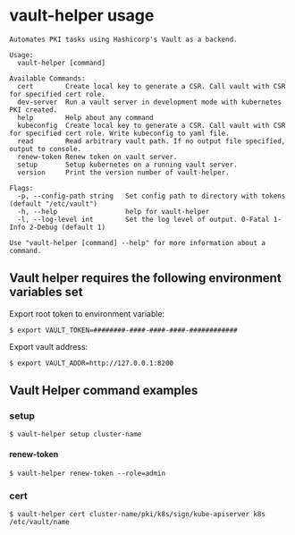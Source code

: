 # vault-helper usage
```
Automates PKI tasks using Hashicorp's Vault as a backend.

Usage:
  vault-helper [command]

Available Commands:
  cert        Create local key to generate a CSR. Call vault with CSR for specified cert role.
  dev-server  Run a vault server in development mode with kubernetes PKI created.
  help        Help about any command
  kubeconfig  Create local key to generate a CSR. Call vault with CSR for specified cert role. Write kubeconfig to yaml file.
  read        Read arbitrary vault path. If no output file specified, output to console.
  renew-token Renew token on vault server.
  setup       Setup kubernetes on a running vault server.
  version     Print the version number of vault-helper.

Flags:
  -p, --config-path string   Set config path to directory with tokens (default "/etc/vault")
  -h, --help                 help for vault-helper
  -l, --log-level int        Set the log level of output. 0-Fatal 1-Info 2-Debug (default 1)

Use "vault-helper [command] --help" for more information about a command.
```

## Vault helper requires the following environment variables set
Export root token to environment variable:
```
$ export VAULT_TOKEN=########-####-####-####-############
```
Export vault address:
```
$ export VAULT_ADDR=http://127.0.0.1:8200
```


## Vault Helper command examples
### setup
```
$ vault-helper setup cluster-name
```

#### renew-token
```
$ vault-helper renew-token --role=admin
```

### cert
```
$ vault-helper cert cluster-name/pki/k8s/sign/kube-apiserver k8s /etc/vault/name
```
